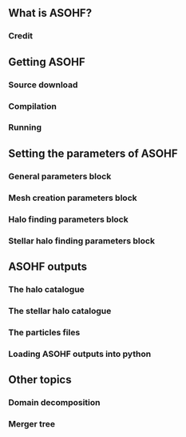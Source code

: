 ## What is ASOHF?

### Credit

## Getting ASOHF

### Source download

### Compilation

### Running

## Setting the parameters of ASOHF

### General parameters block

### Mesh creation parameters block

### Halo finding parameters block

### Stellar halo finding parameters block

## ASOHF outputs

### The halo catalogue

### The stellar halo catalogue

### The particles files

### Loading ASOHF outputs into python

## Other topics

### Domain decomposition

### Merger tree

